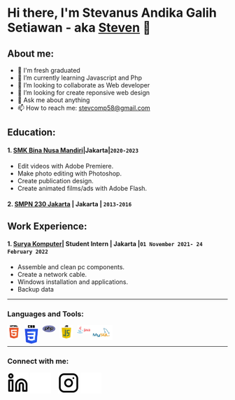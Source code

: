 # Hi there, I'm Stevanus Andika Galih Setiawan - aka [Steven](https://stevanusandika.github.io/Portfolio-Stevanus/) 👋
## About me:
- 🔭 I'm fresh graduated
- 🌱 I’m currently learning Javascript and       Php
- 👯 I’m looking to collaborate as Web developer
- 🤔 I’m looking for create reponsive web design
- 💬 Ask me about anything
- 📫 How to reach me: stevcomp58@gmail.com

## Education:

#### 1. [SMK Bina Nusa Mandiri](https://smkbinanusamandiri.sch.id/)|Jakarta|`2020-2023`
   - Edit videos with Adobe Premiere.
   - Make photo editing with Photoshop.
   - Create publication design.
   - Create animated films/ads with Adobe     Flash.
 #### 2. [SMPN  230 Jakarta](https://www.smpn230jkt.sch.id/) | Jakarta | `2013-2016`
   

## Work Experience:
#### 1. [Surya Komputer](https://maps.app.goo.gl/zyroHXGj7NhD4AYAA)| Student Intern | Jakarta |`01 November 2021- 24 February 2022`
   - Assemble and clean pc components.
   - Create a network cable.
   - Windows installation and applications.
   - Backup data
---

### Languages and Tools:

[<img align="left" alt="HTML" width="30px" src="html.png" style="padding-right:10px;" />][webdev]
[<img align="left" alt="CSS" width="30px" src="CSS.png" style="padding-right:10px;" />][webdev]
[<img align="left" alt="Pycharm" width="30px" src="php.png" style="padding-right:10px;" />][webdev]
[<img align="left" alt="JS" width="30px" src="js.png" style="padding-right:10px;" />][webdev]
[<img align="left" alt="Java" width="30px" src="java.png" style="padding-right:0px;" />][webdev]
[<img align="left" alt="Myql" width="50px" src="mysql.png" style="padding-right:10px;" />][webdev]

<br />
<br />

---
### Connect with me:
[![website](linkedin-light.svg)](https://www.linkedin.com/in/#gh-light-mode-only)
[![website](linkedin-dark.svg)](https://www.linkedin.com/in/#gh-dark-mode-only)
&nbsp;&nbsp;
[![website](instagram-light.svg)](https://instagram.com/stevanus0602#gh-light-mode-only)
[![website](instagram-dark.svg)](https://instagram.com/stevanus0602#gh-dark-mode-only)



[webdev]: https://github.com//StevanuAndika/StevanusAndika
